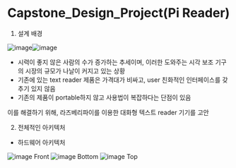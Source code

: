 # Capstone_Design_Project(Pi Reader)

1. 설계 배경

![image](https://user-images.githubusercontent.com/62270427/122679111-8d86a800-d224-11eb-9d8d-d3fa19f0ba96.png)![image](https://user-images.githubusercontent.com/62270427/122679079-64feae00-d224-11eb-8afd-74f4c413ca36.png)

- 시력이 좋지 않은 사람의 수가 증가하는 추세이며, 이러한 도와주는 시각 보조 기구의 시장의 규모가 나날이 커지고 있는 상황
- 기존에 있는 text reader 제품은 가격대가 비싸고, user 친화적인 인터페이스를 갖추기 있지 않음
- 기존의 제품이 portable하지 않고 사용법이 복잡하다는 단점이 있음

이를 해결하기 위해, 라즈베리파이를 이용한 대화형 텍스트 reader 기기를 고안

2. 전체적인 아키텍처
- 하드웨어 아키텍처

![image](https://user-images.githubusercontent.com/62270427/122679479-04707080-d226-11eb-8ac9-27deeaa64e1b.png)
Front
![image](https://user-images.githubusercontent.com/62270427/122679488-0b977e80-d226-11eb-8fc2-f3c9fce1b7cb.png) Bottom
![image](https://user-images.githubusercontent.com/62270427/122679496-118d5f80-d226-11eb-9a99-0dda5770f143.png) Top



